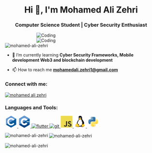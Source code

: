 <h1 align="center">Hi 👋, I'm Mohamed Ali Zehri</h1>
<h3 align="center">Computer Science Student | Cyber Security Enthusiast</h3>
<img width="400" alt="Coding" align="right" src="https://media4.giphy.com/media/v1.Y2lkPTc5MGI3NjExM2lzdDZud3MzY3liMmRuaGw5ZWpsaXRrem05Z3kyZzg3cnQ1N2F1OSZlcD12MV9pbnRlcm5hbF9naWZfYnlfaWQmY3Q9Zw/qgQUggAC3Pfv687qPC/giphy.gif">
<img width="400" alt="Coding" align="right" src="[https://media4.giphy.com/media/v1.Y2lkPTc5MGI3NjExM2lzdDZud3MzY3liMmRuaGw5ZWpsaXRrem05Z3kyZzg3cnQ1N2F1OSZlcD12MV9pbnRlcm5hbF9naWZfYnlfaWQmY3Q9Zw/qgQUggAC3Pfv687qPC/giphy.gif](https://camo.githubusercontent.com/e02c901965934f0596aebd1e107b591b4a4c9ec21ab01a0936fed761eaa242b7/68747470733a2f2f6d656469612e67697068792e636f6d2f6d656469612f336f456a4857706956494f475854356c396d2f67697068792e676966)">

<p align="left"> <img src="https://komarev.com/ghpvc/?username=mohamed-ali-zehri&label=Profile%20views&color=0e75b6&style=flat" alt="mohamed-ali-zehri" /> </p>

- 🌱 I’m currently learning **Cyber Security Frameworks, Mobile development Web3 and blockchain development**

- 📫 How to reach me **mohamedali.zehri1@gmail.com**

<h3 align="left">Connect with me:</h3>
<p align="left">
<a href="https://linkedin.com/in/mohamed ali zehri" target="blank"><img align="center" src="https://raw.githubusercontent.com/rahuldkjain/github-profile-readme-generator/master/src/images/icons/Social/linked-in-alt.svg" alt="mohamed ali zehri" height="30" width="40" /></a>
</p>

<h3 align="left">Languages and Tools:</h3>
<p align="left"> <a href="https://www.cprogramming.com/" target="_blank" rel="noreferrer"> <img src="https://raw.githubusercontent.com/devicons/devicon/master/icons/c/c-original.svg" alt="c" width="40" height="40"/> </a> <a href="https://www.w3schools.com/cpp/" target="_blank" rel="noreferrer"> <img src="https://raw.githubusercontent.com/devicons/devicon/master/icons/cplusplus/cplusplus-original.svg" alt="cplusplus" width="40" height="40"/> </a> <a href="https://flutter.dev" target="_blank" rel="noreferrer"> <img src="https://www.vectorlogo.zone/logos/flutterio/flutterio-icon.svg" alt="flutter" width="40" height="40"/> </a> <a href="https://git-scm.com/" target="_blank" rel="noreferrer"> <img src="https://www.vectorlogo.zone/logos/git-scm/git-scm-icon.svg" alt="git" width="40" height="40"/> </a> <a href="https://developer.mozilla.org/en-US/docs/Web/JavaScript" target="_blank" rel="noreferrer"> <img src="https://raw.githubusercontent.com/devicons/devicon/master/icons/javascript/javascript-original.svg" alt="javascript" width="40" height="40"/> </a> <a href="https://www.linux.org/" target="_blank" rel="noreferrer"> <img src="https://raw.githubusercontent.com/devicons/devicon/master/icons/linux/linux-original.svg" alt="linux" width="40" height="40"/> </a> <a href="https://www.python.org" target="_blank" rel="noreferrer"> <img src="https://raw.githubusercontent.com/devicons/devicon/master/icons/python/python-original.svg" alt="python" width="40" height="40"/> </a></p>

<p><img align="left" src="https://github-readme-stats.vercel.app/api/top-langs?username=mohamed-ali-zehri&show_icons=true&locale=en&layout=compact" alt="mohamed-ali-zehri" /></p>

<p>&nbsp;<img align="center" src="https://github-readme-stats.vercel.app/api?username=mohamed-ali-zehri&show_icons=true&locale=en" alt="mohamed-ali-zehri" /></p>

<p><img align="center" src="https://github-readme-streak-stats.herokuapp.com/?user=mohamed-ali-zehri&" alt="mohamed-ali-zehri" /></p>
